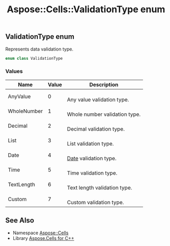 ﻿---
title: Aspose::Cells::ValidationType enum
linktitle: ValidationType
second_title: Aspose.Cells for C++ API Reference
description: 'Aspose::Cells::ValidationType enum. Represents data validation type in C++.'
type: docs
weight: 26700
url: /cpp/aspose.cells/validationtype/
---
## ValidationType enum


Represents data validation type.

```cpp
enum class ValidationType
```

### Values

| Name | Value | Description |
| --- | --- | --- |
| AnyValue | 0 | <br>Any value validation type. |
| WholeNumber | 1 | <br>Whole number validation type. |
| Decimal | 2 | <br>Decimal validation type. |
| List | 3 | <br>List validation type. |
| Date | 4 | <br>[Date](../date/) validation type. |
| Time | 5 | <br>Time validation type. |
| TextLength | 6 | <br>Text length validation type. |
| Custom | 7 | <br>Custom validation type. |

## See Also

* Namespace [Aspose::Cells](../)
* Library [Aspose.Cells for C++](../../)
